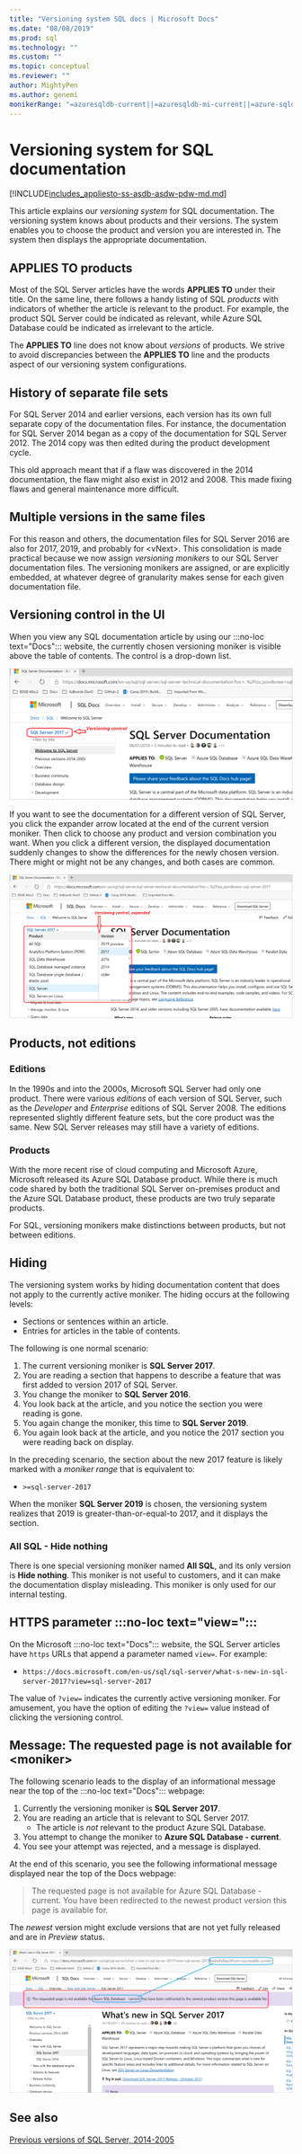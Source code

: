 ```yaml
---
title: "Versioning system SQL docs | Microsoft Docs"
ms.date: "08/08/2019"
ms.prod: sql
ms.technology: ""
ms.custom: ""
ms.topic: conceptual
ms.reviewer: ""
author: MightyPen
ms.author: genemi
monikerRange: "=azuresqldb-current||=azuresqldb-mi-current||=azure-sqldw-latest||>=aps-pdw-2016||>=sql-server-linux-2017||>=sql-server-previousversions||=sqlallproducts-allversions"
---
```

# Versioning system for SQL documentation

[!INCLUDE[includes_appliesto-ss-asdb-asdw-pdw-md.md](../includes/appliesto-ss-asdb-asdw-pdw-md.md)]

This article explains our _versioning system_ for SQL documentation. The versioning system knows about products and their versions. The system enables you to choose the product and version you are interested in. The system then displays the appropriate documentation.

## APPLIES TO products

Most of the SQL Server articles have the words **APPLIES TO** under their title. On the same line, there follows a handy listing of SQL _products_ with indicators of whether the article is relevant to the product. For example, the product SQL Server could be indicated as relevant, while Azure SQL Database could be indicated as irrelevant to the article.

The **APPLIES TO** line does not know about _versions_ of products. We strive to avoid discrepancies between the **APPLIES TO** line and the products aspect of our versioning system configurations.

## History of separate file sets

For SQL Server 2014 and earlier versions, each version has its own full separate copy of the documentation files. For instance, the documentation for SQL Server 2014 began as a copy of the documentation for SQL Server 2012. The 2014 copy was then edited during the product development cycle.

This old approach meant that if a flaw was discovered in the 2014 documentation, the flaw might also exist in 2012 and 2008. This made fixing flaws and general maintenance more difficult.

## Multiple versions in the same files

For this reason and others, the documentation files for SQL Server 2016 are also for 2017, 2019, and probably for \<vNext\>. This consolidation is made practical because we now assign _versioning monikers_ to our SQL Server documentation files. The versioning monikers are assigned, or are explicitly embedded, at whatever degree of granularity makes sense for each given documentation file.

## Versioning control in the UI

When you view any SQL documentation article by using our :::no-loc text="Docs"::: website, the currently chosen versioning moniker is visible above the table of contents. The control is a drop-down list.

![media_versioning-control-10-sql-server-2017.png](media/versioning-control-10-sql-server-2017.png)

If you want to see the documentation for a different version of SQL Server, you click the expander arrow located at the end of the current version moniker. Then click to choose any product and version combination you want. When you click a different version, the displayed documentation suddenly changes to show the differences for the newly chosen version. There might or might not be any changes, and both cases are common.

![media_versioning-control-20-expanded.png](media/versioning-control-20-expanded.png)

## Products, not editions

### Editions

In the 1990s and into the 2000s, Microsoft SQL Server had only one product. There were various _editions_ of each version of SQL Server, such as the _Developer_ and _Enterprise_ editions of SQL Server 2008. The editions represented slightly different feature sets, but the core product was the same. New SQL Server releases may still have a variety of editions.

### Products

With the more recent rise of cloud computing and Microsoft Azure, Microsoft released its Azure SQL Database product. While there is much code shared by both the traditional SQL Server on-premises product and the Azure SQL Database product, these products are two truly separate products.

For SQL, versioning monikers make distinctions between products, but not between editions.

## Hiding

The versioning system works by hiding documentation content that does not apply to the currently active moniker. The hiding occurs at the following levels:

- Sections or sentences within an article.
- Entries for articles in the table of contents.

The following is one normal scenario:

1. The current versioning moniker is **SQL Server 2017**.
2. You are reading a section that happens to describe a feature that was first added to version 2017 of SQL Server.
3. You change the moniker to **SQL Server 2016**.
4. You look back at the article, and you notice the section you were reading is gone.
5. You again change the moniker, this time to **SQL Server 2019**.
6. You again look back at the article, and you notice the 2017 section you were reading back on display.

In the preceding scenario, the section about the new 2017 feature is likely marked with a _moniker range_ that is equivalent to:

- `>=sql-server-2017`

When the moniker **SQL Server 2019** is chosen, the versioning system realizes that 2019 is greater-than-or-equal-to 2017, and it displays the section.

### All SQL - Hide nothing

There is one special versioning moniker named **All SQL**, and its only version is **Hide nothing**. This moniker is not useful to customers, and it can make the documentation display misleading. This moniker is only used for our internal testing.

## HTTPS parameter :::no-loc text="view=":::

On the Microsoft :::no-loc text="Docs"::: website, the SQL Server articles have `https` URLs that append a parameter named `view=`. For example:

- `https://docs.microsoft.com/en-us/sql/sql-server/what-s-new-in-sql-server-2017?view=sql-server-2017`

The value of `?view=` indicates the currently active versioning moniker. For amusement, you have the option of editing the `?view=` value instead of clicking the versioning control.

## Message: The requested page is not available for \<moniker\>

The following scenario leads to the display of an informational message near the top of the :::no-loc text="Docs"::: webpage:

1. Currently the versioning moniker is **SQL Server 2017**.
2. You are reading an article that is relevant to SQL Server 2017.
    - The article is _not_ relevant to the product Azure SQL Database.
3. You attempt to change the moniker to **Azure SQL Database - current**.
4. You see your attempt was rejected, and a message is displayed.

At the end of this scenario, you see the following informational message displayed near the top of the Docs webpage:

> The requested page is not available for Azure SQL Database - current. You have been redirected to the newest product version this page is available for.

The _newest_ version might exclude versions that are not yet fully released and are in _Preview_ status.

![media_versioning-control-30-viewfallbackfrom.png](media/versioning-control-30-viewfallbackfrom.png)

## See also

[Previous versions of SQL Server, 2014-2005](previous-versions-sql-server.md)  
